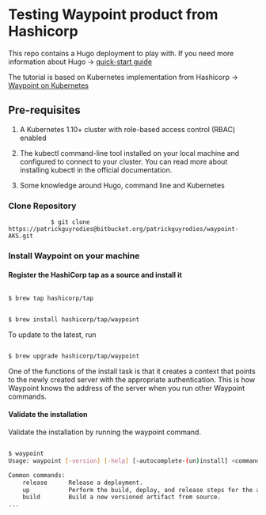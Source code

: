 # Testing Waypoint product from Hashicorp

This repo contains a Hugo deployment to play with. If you need more information about Hugo -> [quick-start guide](https://gohugo.io/getting-started/quick-start/#step-2-create-a-new-site)

The tutorial is based on Kubernetes implementation from Hashicorp -> [Waypoint on Kubernetes](https://learn.hashicorp.com/collections/waypoint/get-started-kubernetes)


## Pre-requisites

1. A Kubernetes 1.10+ cluster with role-based access control (RBAC) enabled

1. The kubectl command-line tool installed on your local machine and configured to connect to your cluster. You can read more about installing kubectl in the official documentation.

1. Some knowledge around Hugo, command line and Kubernetes

### Clone Repository

                $ git clone https://patrickguyrodies@bitbucket.org/patrickguyrodies/waypoint-AKS.git

### Install Waypoint on your machine

#### Register the HashiCorp tap as a source and install it

``` bash

$ brew tap hashicorp/tap

```

``` bash

$ brew install hashicorp/tap/waypoint

```

To update to the latest, run

``` bash

$ brew upgrade hashicorp/tap/waypoint

```

One of the functions of the install task is that it creates a context that points to the newly created server with the appropriate authentication. This is how Waypoint knows the address of the server when you run other Waypoint commands.

#### Validate the installation

Validate the installation by running the waypoint command.

``` bash

$ waypoint
Usage: waypoint [-version] [-help] [-autocomplete-(un)install] <command> [args]

Common commands:
    release      Release a deployment.
    up           Perform the build, deploy, and release steps for the app.
    build        Build a new versioned artifact from source.
...

```


### 